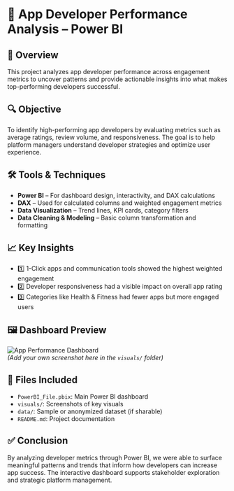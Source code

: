 # 📱 App Developer Performance Analysis – Power BI

## 🚀 Overview  
This project analyzes app developer performance across engagement metrics to uncover patterns and provide actionable insights into what makes top-performing developers successful.

## 🔍 Objective  
To identify high-performing app developers by evaluating metrics such as average ratings, review volume, and responsiveness. The goal is to help platform managers understand developer strategies and optimize user experience.

## 🛠️ Tools & Techniques  
- **Power BI** – For dashboard design, interactivity, and DAX calculations  
- **DAX** – Used for calculated columns and weighted engagement metrics  
- **Data Visualization** – Trend lines, KPI cards, category filters  
- **Data Cleaning & Modeling** – Basic column transformation and formatting  

## 📈 Key Insights  
- 1️⃣ 1-Click apps and communication tools showed the highest weighted engagement  
- 2️⃣ Developer responsiveness had a visible impact on overall app rating  
- 3️⃣ Categories like Health & Fitness had fewer apps but more engaged users  

## 🖼️ Dashboard Preview  
![App Performance Dashboard](visuals/dashboard-preview.png)  
*(Add your own screenshot here in the `visuals/` folder)*

## 📂 Files Included  
- `PowerBI_File.pbix`: Main Power BI dashboard  
- `visuals/`: Screenshots of key visuals  
- `data/`: Sample or anonymized dataset (if sharable)  
- `README.md`: Project documentation  

## ✅ Conclusion  
By analyzing developer metrics through Power BI, we were able to surface meaningful patterns and trends that inform how developers can increase app success. The interactive dashboard supports stakeholder exploration and strategic platform management.

